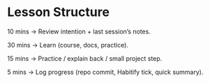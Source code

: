 # Lesson Structure

10 mins → Review intention + last session’s notes.

30 mins → Learn (course, docs, practice).

15 mins → Practice / explain back / small project step.

5 mins → Log progress (repo commit, Habitify tick, quick summary).